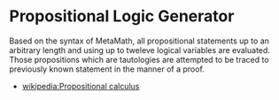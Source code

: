 # Propositional Logic Generator

Based on the syntax of MetaMath, all propositional statements up
to an arbitrary length and using up to tweleve logical variables
are evaluated. Those propositions which are tautologies are attempted
to be traced to previously known statement in the manner of a proof.

- [wikipedia:Propositional calculus](https://en.wikipedia.org/wiki/Propositional_calculus)
